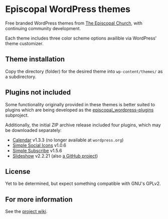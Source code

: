 Episcopal WordPress themes
==========================

Free branded WordPress themes from [The Episcopal Church](http://episcopalchurch.org/), with continuing community development.

Each theme includes three color scheme options availible via WordPress' theme customizer.

## Theme installation

Copy the directory (folder) for the desired theme into `wp-content/themes/` as a subdirectory.

## Plugins not included

Some functionality originally provided in these themes is better suited to plugins which are being developed as the [episcopal_wordpress-plugins][EP] subproject.

Additionally, the initial ZIP archive release included four plugins, which may be downloaded separately:

* [Calendar][P1] v1.3.3 (no longer available at `wordpress.org`)
* [Simple Social Icons][P2] v1.0.6
* [Simple Subscribe][P3] v1.5.6
* [Slideshow][P4] v2.2.21 (also [a GitHub project][G1])

## License

Yet to be determined, but expect something compatible with GNU's GPLv2.

## For more information 

See the [project wiki][GW].

[EP]: https://github.com/shelleyvadams/episcopal_wordpress-plugins
[GW]: https://github.com/shelleyvadams/episcopal_wordpress/wiki
[G1]: https://github.com/Boonstra/Slideshow
[P1]: http://www.kieranoshea.com/projects/calendar/
[P2]: https://wordpress.org/plugins/simple-social-icons/
[P3]: https://wordpress.org/plugins/simple-subscribe/
[P4]: https://wordpress.org/plugins/slideshow-jquery-image-gallery/
